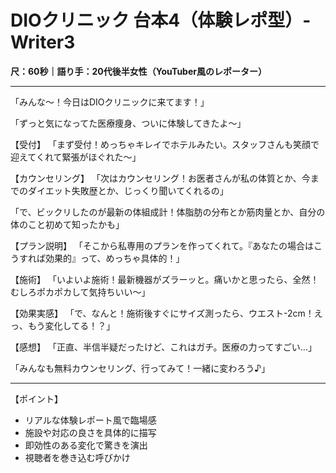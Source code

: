 # DIOクリニック 台本4（体験レポ型）- Writer3
**尺：60秒｜語り手：20代後半女性（YouTuber風のレポーター）**

---

「みんな〜！今日はDIOクリニックに来てます！」

「ずっと気になってた医療痩身、ついに体験してきたよ〜」

【受付】
「まず受付！めっちゃキレイでホテルみたい。スタッフさんも笑顔で迎えてくれて緊張がほぐれた〜」

【カウンセリング】
「次はカウンセリング！お医者さんが私の体質とか、今までのダイエット失敗歴とか、じっくり聞いてくれるの」

「で、ビックリしたのが最新の体組成計！体脂肪の分布とか筋肉量とか、自分の体のこと初めて知ったかも」

【プラン説明】
「そこから私専用のプランを作ってくれて。『あなたの場合はこうすれば効果的』って、めっちゃ具体的！」

【施術】
「いよいよ施術！最新機器がズラーッと。痛いかと思ったら、全然！むしろポカポカして気持ちいい〜」

【効果実感】
「で、なんと！施術後すぐにサイズ測ったら、ウエスト-2cm！えっ、もう変化してる！？」

【感想】
「正直、半信半疑だったけど、これはガチ。医療の力ってすごい...」

「みんなも無料カウンセリング、行ってみて！一緒に変わろう♪」

---

【ポイント】
- リアルな体験レポート風で臨場感
- 施設や対応の良さを具体的に描写
- 即効性のある変化で驚きを演出
- 視聴者を巻き込む呼びかけ